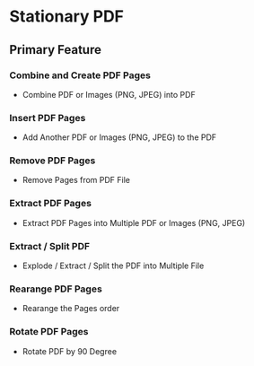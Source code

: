 # Stationary PDF
## Primary Feature

### Combine and Create PDF Pages
- Combine PDF or Images (PNG, JPEG) into PDF

### Insert PDF Pages
- Add Another PDF or Images (PNG, JPEG) to the PDF

### Remove PDF Pages
- Remove Pages from PDF File

### Extract PDF Pages
- Extract PDF Pages into Multiple PDF or Images (PNG, JPEG)

### Extract / Split PDF
- Explode / Extract / Split the PDF into Multiple File

### Rearange PDF Pages
- Rearange the Pages order

### Rotate PDF Pages
- Rotate PDF by 90 Degree
